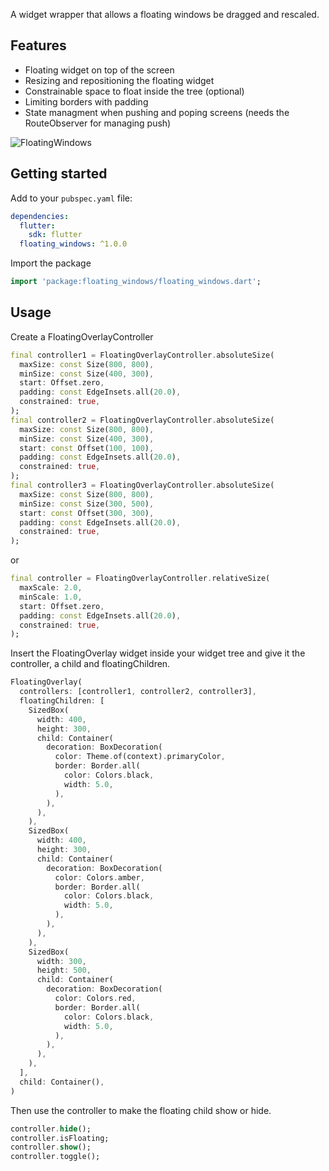 A widget wrapper that allows a floating windows be dragged and rescaled.

## Features

- Floating widget on top of the screen
- Resizing and repositioning the floating widget
- Constrainable space to float inside the tree (optional)
- Limiting borders with padding
- State managment when pushing and poping screens (needs the RouteObserver for managing push)

![FloatingWindows](https://github.com/user-attachments/assets/0525ffb6-3512-4282-b302-473cc028cf44)

## Getting started

Add to your ```pubspec.yaml``` file:

```yaml
dependencies:
  flutter:
    sdk: flutter
  floating_windows: ^1.0.0
```

Import the package

```dart
import 'package:floating_windows/floating_windows.dart';
```

## Usage

Create a FloatingOverlayController

```dart
final controller1 = FloatingOverlayController.absoluteSize(
  maxSize: const Size(800, 800),
  minSize: const Size(400, 300),
  start: Offset.zero,
  padding: const EdgeInsets.all(20.0),
  constrained: true,
);
final controller2 = FloatingOverlayController.absoluteSize(
  maxSize: const Size(800, 800),
  minSize: const Size(400, 300),
  start: const Offset(100, 100),
  padding: const EdgeInsets.all(20.0),
  constrained: true,
);
final controller3 = FloatingOverlayController.absoluteSize(
  maxSize: const Size(800, 800),
  minSize: const Size(300, 500),
  start: const Offset(300, 300),
  padding: const EdgeInsets.all(20.0),
  constrained: true,
);
```

or

```dart
final controller = FloatingOverlayController.relativeSize(
  maxScale: 2.0,
  minScale: 1.0,
  start: Offset.zero,
  padding: const EdgeInsets.all(20.0),
  constrained: true,
);
```

Insert the FloatingOverlay widget inside your widget tree and give it the controller, a child and floatingChildren.

```dart
FloatingOverlay(
  controllers: [controller1, controller2, controller3],
  floatingChildren: [
    SizedBox(
      width: 400,
      height: 300,
      child: Container(
        decoration: BoxDecoration(
          color: Theme.of(context).primaryColor,
          border: Border.all(
            color: Colors.black,
            width: 5.0,
          ),
        ),
      ),
    ),
    SizedBox(
      width: 400,
      height: 300,
      child: Container(
        decoration: BoxDecoration(
          color: Colors.amber,
          border: Border.all(
            color: Colors.black,
            width: 5.0,
          ),
        ),
      ),
    ),
    SizedBox(
      width: 300,
      height: 500,
      child: Container(
        decoration: BoxDecoration(
          color: Colors.red,
          border: Border.all(
            color: Colors.black,
            width: 5.0,
          ),
        ),
      ),
    ),
  ],
  child: Container(),
)
```

Then use the controller to make the floating child show or hide.

```dart
controller.hide();
controller.isFloating;
controller.show();
controller.toggle();
```
